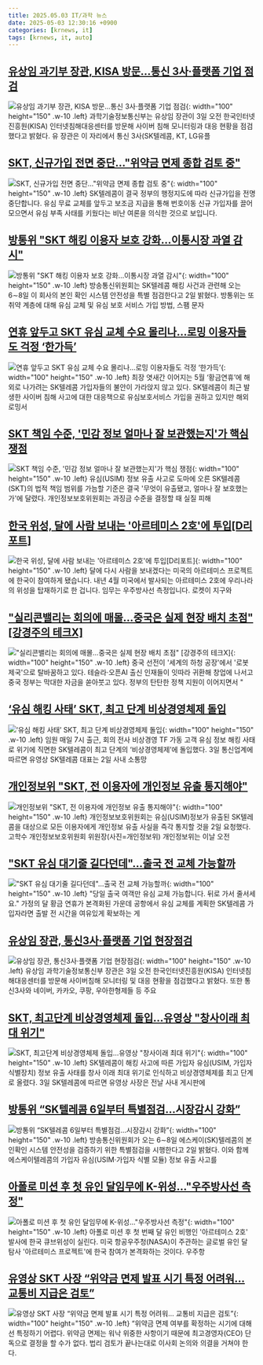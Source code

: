 ```yaml
---
title: 2025.05.03 IT/과학 뉴스
date: 2025-05-03 12:30:16 +0900
categories: [krnews, it]
tags: [krnews, it, auto]
---
```

## [유상임 과기부 장관, KISA 방문…통신 3사·플랫폼 기업 점검](https://n.news.naver.com/mnews/article/277/0005587557)

![유상임 과기부 장관, KISA 방문…통신 3사·플랫폼 기업 점검](https://mimgnews.pstatic.net/image/origin/277/2025/05/03/5587557.jpg?type=nf220_150){: width="100" height="150" .w-10 .left}
과학기술정보통신부는 유상임 장관이 3일 오전 한국인터넷진흥원(KISA) 인터넷침해대응센터를 방문해 사이버 침해 모니터링과 대응 현황을 점검했다고 밝혔다. 유 장관은 이 자리에서 통신 3사(SK텔레콤, KT, LG유플

## [SKT, 신규가입 전면 중단…"위약금 면제 종합 검토 중"](https://n.news.naver.com/mnews/article/374/0000438614)

![SKT, 신규가입 전면 중단…"위약금 면제 종합 검토 중"](https://mimgnews.pstatic.net/image/origin/374/2025/05/02/438614.jpg?type=nf220_150){: width="100" height="150" .w-10 .left}
SK텔레콤이 결국 정부의 행정지도에 따라 신규가입을 전명 중단합니다. 유심 무료 교체를 앞두고 보조금 지급을 통해 번호이동 신규 가입자를 끌어모으면서 유심 부족 사태를 키웠다는 비난 여론을 의식한 것으로 보입니다.

## [방통위 "SKT 해킹 이용자 보호 강화…이통시장 과열 감시"](https://n.news.naver.com/mnews/article/001/0015366921)

![방통위 "SKT 해킹 이용자 보호 강화…이통시장 과열 감시"](https://mimgnews.pstatic.net/image/origin/001/2025/05/02/15366921.jpg?type=nf220_150){: width="100" height="150" .w-10 .left}
방송통신위원회는 SK텔레콤 해킹 사건과 관련해 오는 6∼8일 이 회사의 본인 확인 시스템 안전성을 특별 점검한다고 2일 밝혔다. 방통위는 또 취약 계층에 대해 유심 교체 및 유심 보호 서비스 가입 방법, 스팸 문자

## [연휴 앞두고 SKT 유심 교체 수요 몰리나…로밍 이용자들도 걱정 ‘한가득’](https://n.news.naver.com/mnews/article/005/0001774002)

![연휴 앞두고 SKT 유심 교체 수요 몰리나…로밍 이용자들도 걱정 ‘한가득’](https://mimgnews.pstatic.net/image/origin/005/2025/05/03/1774002.jpg?type=nf220_150){: width="100" height="150" .w-10 .left}
최장 엿새간 이어지는 5월 ‘황금연휴’에 해외로 나가려는 SK텔레콤 가입자들의 불안이 가라앉지 않고 있다. SK텔레콤이 최근 발생한 사이버 침해 사고에 대한 대응책으로 유심보호서비스 가입을 권하고 있지만 해외 로밍서

## [SKT 책임 수준, '민감 정보 얼마나 잘 보관했는지'가 핵심 쟁점](https://n.news.naver.com/mnews/article/293/0000066866)

![SKT 책임 수준, '민감 정보 얼마나 잘 보관했는지'가 핵심 쟁점](https://mimgnews.pstatic.net/image/origin/293/2025/05/02/66866.jpg?type=nf220_150){: width="100" height="150" .w-10 .left}
유심(USIM) 정보 유출 사고로 도마에 오른 SK텔레콤(SKT)의 법적 책임 범위를 가늠할 기준은 결국 '무엇이 유출됐고, 얼마나 잘 보호했는가'에 달렸다. 개인정보보호위원회는 과징금 수준을 결정할 때 실질 피해

## [한국 위성, 달에 사람 보내는 '아르테미스 2호'에 투입[D리포트]](https://n.news.naver.com/mnews/article/055/0001254879)

![한국 위성, 달에 사람 보내는 '아르테미스 2호'에 투입[D리포트]](https://mimgnews.pstatic.net/image/origin/055/2025/05/02/1254879.jpg?type=nf220_150){: width="100" height="150" .w-10 .left}
달에 다시 사람을 보내겠다는 미국의 아르테미스 프로젝트에 한국이 참여하게 됐습니다. 내년 4월 미국에서 발사되는 아르테미스 2호에 우리나라의 위성을 탑재하기로 한 겁니다. 임무는 우주방사선 측정입니다. 로켓이 지구와

## ["실리콘밸리는 회의에 매몰…중국은 실제 현장 배치 초점" [강경주의 테크X]](https://n.news.naver.com/mnews/article/015/0005126907)

!["실리콘밸리는 회의에 매몰…중국은 실제 현장 배치 초점" [강경주의 테크X]](https://mimgnews.pstatic.net/image/origin/015/2025/05/02/5126907.jpg?type=nf220_150){: width="100" height="150" .w-10 .left}
중국 선전이 '세계의 하청 공장'에서 '로봇 제국'으로 탈바꿈하고 있다. 테슬라·오픈AI 출신 인재들이 잇따라 귀환해 창업에 나서고 중국 정부는 막대한 자금을 쏟아붓고 있다. 정부의 탄탄한 정책 지원이 이어지면서 "

## [‘유심 해킹 사태’ SKT, 최고 단계 비상경영체제 돌입](https://n.news.naver.com/mnews/article/366/0001074448)

![‘유심 해킹 사태’ SKT, 최고 단계 비상경영체제 돌입](https://mimgnews.pstatic.net/image/origin/366/2025/05/03/1074448.jpg?type=nf220_150){: width="100" height="150" .w-10 .left}
임원 매일 7시 출근, 회의 전사 비상경영 TF 가동 고객 유심 정보 해킹 사태로 위기에 직면한 SK텔레콤이 최고 단계의 ‘비상경영체제’에 돌입했다. 3일 통신업계에 따르면 유영상 SK텔레콤 대표는 2일 사내 소통망

## [개인정보위 "SKT, 전 이용자에 개인정보 유출 통지해야"](https://n.news.naver.com/mnews/article/018/0006003965)

![개인정보위 "SKT, 전 이용자에 개인정보 유출 통지해야"](https://mimgnews.pstatic.net/image/origin/018/2025/05/02/6003965.jpg?type=nf220_150){: width="100" height="150" .w-10 .left}
개인정보보호위원회는 유심(USIM)정보가 유출된 SK텔레콤을 대상으로 모든 이용자에게 개인정보 유출 사실을 즉각 통지할 것을 2일 요청했다. 고학수 개인정보보호위원회 위원장(사진=개인정보위) 개인정보위는 이날 오전

## ["SKT 유심 대기줄 길다던데"…출국 전 교체 가능할까](https://n.news.naver.com/mnews/article/003/0013221291)

!["SKT 유심 대기줄 길다던데"…출국 전 교체 가능할까](https://mimgnews.pstatic.net/image/origin/003/2025/05/03/13221291.jpg?type=nf220_150){: width="100" height="150" .w-10 .left}
"당일 출국 여객만 유심 교체 가능합니다. 뒤로 가서 줄서세요." 가정의 달 황금 연휴가 본격화된 가운데 공항에서 유심 교체를 계획한 SK텔레콤 가입자라면 출발 전 시간을 여유있게 확보하는 게

## [유상임 장관, 통신3사·플랫폼 기업 현장점검](https://n.news.naver.com/mnews/article/011/0004481345)

![유상임 장관, 통신3사·플랫폼 기업 현장점검](https://mimgnews.pstatic.net/image/origin/011/2025/05/03/4481345.jpg?type=nf220_150){: width="100" height="150" .w-10 .left}
유상임 과학기술정보통신부 장관은 3일 오전 한국인터넷진흥원(KISA) 인터넷침해대응센터를 방문해 사이버침해 모니터링 및 대응 현황을 점검했다고 밝혔다. 또한 통신3사와 네이버, 카카오, 쿠팡, 우아한형제들 등 주요

## [SKT, 최고단계 비상경영체제 돌입…유영상 "창사이래 최대 위기"](https://n.news.naver.com/mnews/article/003/0013221493)

![SKT, 최고단계 비상경영체제 돌입…유영상 "창사이래 최대 위기"](https://mimgnews.pstatic.net/image/origin/003/2025/05/03/13221493.jpg?type=nf220_150){: width="100" height="150" .w-10 .left}
SK텔레콤이 해킹 사고에 따른 가입자 유심(USIM, 가입자식별장치) 정보 유출 사태를 창사 이래 최대 위기로 인식하고 비상경영체제를 최고 단계로 올렸다. 3일 SK텔레콤에 따르면 유영상 사장은 전날 사내 게시판에

## [방통위 “SK텔레콤 6일부터 특별점검…시장감시 강화”](https://n.news.naver.com/mnews/article/028/0002744041)

![방통위 “SK텔레콤 6일부터 특별점검…시장감시 강화”](https://mimgnews.pstatic.net/image/origin/028/2025/05/02/2744041.jpg?type=nf220_150){: width="100" height="150" .w-10 .left}
방송통신위원회가 오는 6∼8일 에스케이(SK)텔레콤의 본인확인 시스템 안전성을 검증하기 위한 특별점검을 시행한다고 2일 밝혔다. 이와 함께 에스케이텔레콤의 가입자 유심(USIM·가입자 식별 모듈) 정보 유출 사고를

## [아폴로 미션 후 첫 유인 달임무에 K-위성…"우주방사선 측정"](https://n.news.naver.com/mnews/article/421/0008228862)

![아폴로 미션 후 첫 유인 달임무에 K-위성…"우주방사선 측정"](https://mimgnews.pstatic.net/image/origin/421/2025/05/02/8228862.jpg?type=nf220_150){: width="100" height="150" .w-10 .left}
아폴로 미션 후 첫 번째 달 유인 비행인 '아르테미스 2호' 발사에 한국 큐브위성이 실린다. 미국 항공우주청(NASA)이 주관하는 글로벌 유인 달 탐사 '아르테미스 프로젝트'에 한국 참여가 본격화하는 것이다. 우주항

## [유영상 SKT 사장 “위약금 면제 발표 시기 특정 어려워… 교통비 지급은 검토”](https://n.news.naver.com/mnews/article/366/0001074166)

![유영상 SKT 사장 “위약금 면제 발표 시기 특정 어려워… 교통비 지급은 검토”](https://mimgnews.pstatic.net/image/origin/366/2025/05/02/1074166.jpg?type=nf220_150){: width="100" height="150" .w-10 .left}
“위약금 면제 여부를 확정하는 시기에 대해선 특정하기 어렵다. 위약금 면제는 워낙 위중한 사항이기 때문에 최고경영자(CEO) 단독으로 결정을 할 수가 없다. 법리 검토가 끝나는대로 이사회 논의와 의결을 거쳐야 한다.

